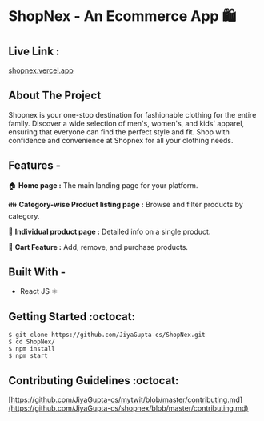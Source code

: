 # ShopNex - An Ecommerce App 🛍️ #

## Live Link : ##
[shopnex.vercel.app](https://shopnex.vercel.app/)

## About The Project ##

Shopnex is your one-stop destination for fashionable clothing for the entire family. Discover a wide selection of men's, women's, and kids' apparel, ensuring that everyone can find the perfect style and fit. Shop with confidence and convenience at Shopnex for all your clothing needs.

## Features - ##

🏠 **Home page :** The main landing page for your platform.

👪 **Category-wise Product listing page :** Browse and filter products by category.

📄 **Individual product page :** Detailed info on a single product.

🛒 **Cart Feature :** Add, remove, and purchase products.

## Built With - ##
  * React JS :atom_symbol:

## Getting Started :octocat: ##
```
$ git clone https://github.com/JiyaGupta-cs/ShopNex.git
$ cd ShopNex/
$ npm install
$ npm start 
```


## Contributing Guidelines :octocat: ##

[https://github.com/JiyaGupta-cs/mytwit/blob/master/contributing.md](https://github.com/JiyaGupta-cs/shopnex/blob/master/contributing.md)

